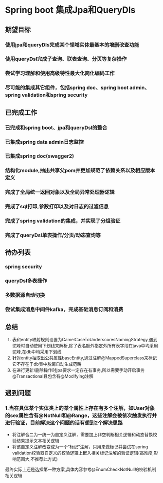 # Spring boot 集成Jpa和QueryDls

## 期望目标

### 使用jpa和queryDls完成某个领域实体最基本的增删改查功能

### 使用queryDsl完成子查询、联表查询、分页等复杂操作

### 尝试学习理解和使用高级特性最大化简化编码工作

### 尽可能的集成其它组件，包括spring doc、spring boot admin、spring validation和spring security

## 已完成工作

### 已完成和spring boot、jpa和queryDsl的整合

### 已集成spring data admin日志监控

### 已集成spring doc(swagger2)

### 结构化module,抽出共享父pom并更加规范了依赖关系以及相应版本定义

### 完成了全局统一返回对象以及全局异常处理器逻辑

### 完成了sql打印,参数打印以及对日志的过滤信息

### 完成了spring validation的集成，并实现了分组验证

### 完成了queryDsl单表操作/分页/动态查询等

## 待办列表

### spring security

### queryDsl多表操作

### 多数据源自动切换

### 尝试集成消息中间件kafka，完成基础消息订阅和消费

## 总结

1. 表和entity映射规则设置为CamelCaseToUnderscoresNamingStrategy,遇到驼峰时自动使用下划线来解析,除了表名额外指定外所有表字段在java中均采用驼峰,在db中均采用下划线
2. 针对entity抽取出公共属性baseEntity,通过注解@MappedSuperclass来标记它不存在于db表中脱离自动生成范畴
3. 在进行更新/删除操作时jpa要求一定存在有事务,所以需要手动开启事务@Transactional且包含有@Modifying注解

## 遇到问题

### 1.当在具体某个实体类上的某个属性上存在有多个注解，如User对象的sex属性含有@NotNull和@Range，这些注解会被依次触发执行并进行验证，目前解决这个问题的话有想到2个解决思路

* 将注解合二为一统一为自定义注解，需要加上非空判断相关逻辑和动态替换校验结果提示文本相关逻辑
* 将该自定义注解改变成为一个“标记”注解，只用来做标记并尝试在spring validation校验器自定义的校验逻辑上嵌入相关标记注解的验证逻辑(高难度,影响范围大,不推荐此方式)

最终实际上还是选择第一种方案,具体内容参考@EnumCheckNotNull的校验机制相关逻辑

 
